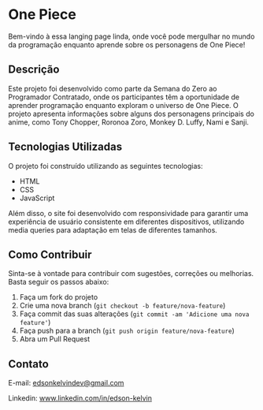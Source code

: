 # One Piece

Bem-vindo à essa langing page linda, onde você pode mergulhar no mundo da programação enquanto aprende sobre os personagens de One Piece!

## Descrição

Este projeto foi desenvolvido como parte da Semana do Zero ao Programador Contratado, onde os participantes têm a oportunidade de aprender programação enquanto exploram o universo de One Piece. O projeto apresenta informações sobre alguns dos personagens principais do anime, como Tony Chopper, Roronoa Zoro, Monkey D. Luffy, Nami e Sanji.

## Tecnologias Utilizadas

O projeto foi construído utilizando as seguintes tecnologias:

- HTML
- CSS
- JavaScript

Além disso, o site foi desenvolvido com responsividade para garantir uma experiência de usuário consistente em diferentes dispositivos, utilizando media queries para adaptação em telas de diferentes tamanhos.

## Como Contribuir

Sinta-se à vontade para contribuir com sugestões, correções ou melhorias. Basta seguir os passos abaixo:

1. Faça um fork do projeto
2. Crie uma nova branch (`git checkout -b feature/nova-feature`)
3. Faça commit das suas alterações (`git commit -am 'Adicione uma nova feature'`)
4. Faça push para a branch (`git push origin feature/nova-feature`)
5. Abra um Pull Request

## Contato

E-mail: edsonkelvindev@gmail.com

Linkedin: www.linkedin.com/in/edson-kelvin
